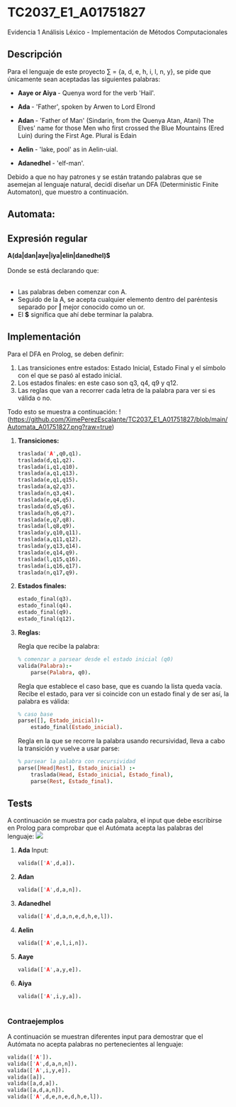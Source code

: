# TC2037_E1_A01751827
Evidencia 1 Análisis Léxico - Implementación de Métodos Computacionales
<h2>Descripción</h2>
Para el lenguaje de este proyecto ∑ = {a, d, e, h, i, l, n, y}, se pide que únicamente sean aceptadas las siguientes palabras:

- <strong> Aaye or Aiya  </strong> - Quenya word for the verb 'Hail'.

- <strong> Ada </strong> - 'Father', spoken by Arwen to Lord Elrond

- <strong> Adan </strong> - 'Father of Man' (Sindarin, from the Quenya Atan, Atani) The Elves' name for those Men who first crossed the Blue Mountains (Ered Luin) during the First Age. Plural is Edain

- <strong> Aelin </strong> - 'lake, pool' as in Aelin-uial.

- <strong> Adanedhel </strong> - 'elf-man'.


Debido a que no hay patrones y se están tratando palabras que se asemejan al lenguaje natural, decidí diseñar un DFA (Deterministic Finite Automaton), que muestro a continuación. 

<h2>Automata:</h2>

<h2>Expresión regular</h2>
<strong> A(da|dan|aye|iya|elin|danedhel)$ </strong>
<br>
<br>
Donde se está declarando que:
<br>
<br>
<ul>
  <li>Las palabras deben comenzar con A.</li>
  <li>Seguido de la A, se acepta cualquier elemento dentro del paréntesis separado por <strong>|</strong> mejor conocido como un or.</li>
  <li>El <strong>$</strong> significa que ahí debe terminar la palabra.</li>
</ul>
<h2>Implementación</h2>
Para el DFA en Prolog, se deben definir:
<ol>
  <li>
    Las transiciones entre estados: Estado Inicial, Estado Final y el símbolo con el que se pasó al estado inicial.
  </li>
  <li>
    Los estados finales: en este caso son q3, q4, q9 y q12.
  </li>
  <li>
    Las reglas que van a recorrer cada letra de la palabra para ver si es válida o no.
  </li>
</ol>

Todo esto se muestra a continuación:
   !(https://github.com/XimePerezEscalante/TC2037_E1_A01751827/blob/main/Automata_A01751827.png?raw=true)
1. **Transiciones:**

    ```prolog
    traslada('A',q0,q1).
    traslada(d,q1,q2).
    traslada(i,q1,q10).
    traslada(a,q1,q13).
    traslada(e,q1,q15).
    traslada(a,q2,q3).
    traslada(n,q3,q4).
    traslada(e,q4,q5).
    traslada(d,q5,q6).
    traslada(h,q6,q7).
    traslada(e,q7,q8).
    traslada(l,q8,q9).
    traslada(y,q10,q11).
    traslada(a,q11,q12).
    traslada(y,q13,q14).
    traslada(e,q14,q9).
    traslada(l,q15,q16).
    traslada(i,q16,q17).
    traslada(n,q17,q9).
    ```

2. **Estados finales:**

    ```prolog
    estado_final(q3).
    estado_final(q4).
    estado_final(q9).
    estado_final(q12).
    ```

3. **Reglas:**

    Regla que recibe la palabra:

    ```prolog
    % comenzar a parsear desde el estado inicial (q0)
    valida(Palabra):-
        parse(Palabra, q0).  
    ```

    Regla que establece el caso base, que es cuando la lista queda vacía. Recibe el estado, para ver si coincide con un estado final y de ser así, la palabra es válida:

    ```prolog
    % caso base
    parse([], Estado_inicial):-
        estado_final(Estado_inicial).
    ```

    Regla en la que se recorre la palabra usando recursividad, lleva a cabo la transición y vuelve a usar parse:

    ```prolog
    % parsear la palabra con recursividad
    parse([Head|Rest], Estado_inicial) :-
        traslada(Head, Estado_inicial, Estado_final),
        parse(Rest, Estado_final).
    ```

## Tests
A continuación se muestra por cada palabra, el input que debe escribirse en Prolog para comprobar que el Autómata acepta las palabras del lenguaje:
<img src="https://github.com/XimePerezEscalante/TC2037_E1_A01751827/blob/main/Tests%20Autómata/Ejemplos/Ada.png">
1. **Ada**
   Input:
   ```prolog
   valida(['A',d,a]).
   ```

3. **Adan**
   ```prolog
   valida(['A',d,a,n]).
   ```
5. **Adanedhel**
   ```prolog
   valida(['A',d,a,n,e,d,h,e,l]).
   ```
7. **Aelin**
   ```prolog
   valida(['A',e,l,i,n]).
   ```
9. **Aaye**
    ```prolog
   valida(['A',a,y,e]).
   ```
11. **Aiya**
    ```prolog
    valida(['A',i,y,a]).
  
### Contraejemplos
A continuación se muestran diferentes input para demostrar que el Autómata no acepta palabras no pertenecientes al lenguaje:
```prolog
valida(['A']).
valida(['A',d,a,n,n]).
valida(['A',i,y,e]).
valida([a]).
valida([a,d,a]).
valida([a,d,a,n]).
valida(['A',d,e,n,e,d,h,e,l]).
